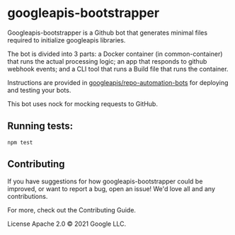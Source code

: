 # googleapis-bootstrapper

Googleapis-bootstrapper is a Github bot that generates minimal files required to initialize googleapis libraries.

The bot is divided into 3 parts: a Docker container (in common-container) that runs the actual processing logic; an app that responds to github webhook events; and a CLI tool that runs a Build file that runs the container.

Instructions are provided in [googleapis/repo-automation-bots](https://github.com/googleapis/repo-automation-bots/blob/main/README.md) for deploying and testing your bots.

This bot uses nock for mocking requests to GitHub. 

## Running tests:

`npm test`

## Contributing

If you have suggestions for how googleapis-bootstrapper could be improved, or want to report a bug, open an issue! We'd love all and any contributions.

For more, check out the Contributing Guide.

License
Apache 2.0 © 2021 Google LLC.